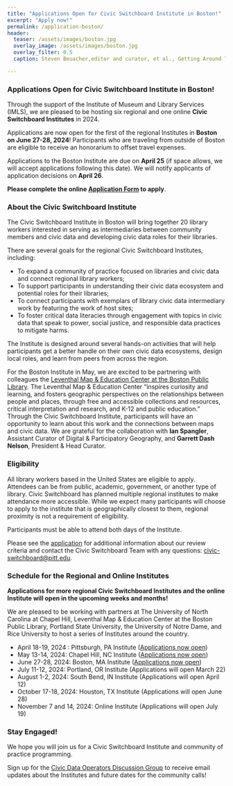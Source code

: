 ```yaml
---
title: "Applications Open for Civic Switchboard Institute in Boston!"
excerpt: "Apply now!"
permalink: /application-boston/
header:
  teaser: /assets/images/boston.jpg
  overlay_image: /assets/images/boston.jpg
  overlay_filter: 0.5
  caption: Steven Beuacher,editor and curator, et al., Getting Around Town, Four Centuries of Mapping Boston in Transit (Leventhal Map & Education Center at the Boston Public Library, 2023). https://www.leventhalmap.org/digital-exhibitions/getting-around-town/topics/networks-for-a-growing-city/

---
```

### Applications Open for Civic Switchboard Institute in Boston!
Through the support of the Institute of Museum and Library Services (IMLS), we are pleased to be hosting six regional and one online **Civic Switchboard Institutes** in 2024. 

Applications are now open for the first of the regional Institutes in **Boston on June 27-28, 2024**! Participants who are traveling from outside of Boston are eligible to receive an honorarium to offset travel expenses.

Applications to the Boston Institute are due on **April 25** (if space allows, we will accept applications following this date).  We will notify applicants of application decisions on **April 26**.

**Please complete the online [Application Form](https://docs.google.com/forms/d/e/1FAIpQLSct35PAV6t2-0FHdGWXNMTJY9BpU4D0dmjJFFvMrFPJcqwmWg/viewform) to apply**.  

### About the Civic Switchboard Institute
The Civic Switchboard Institute in Boston will bring together 20 library workers interested in serving as intermediaries between community members and civic data and developing civic data roles for their libraries.

There are several goals for the regional Civic Switchboard Institutes, including: 
* To expand a community of practice focused on libraries and civic data and connect regional library workers; 
* To support participants in understanding their civic data ecosystem and potential roles for their libraries; 
* To connect participants with exemplars of library civic data intermediary work by featuring the work of host sites;
* To foster critical data literacies through engagement with topics in civic data that speak to power, social justice, and responsible data practices to mitigate harms.

The Institute is designed around several hands-on activities that will help participants get a better handle on their own civic data ecosystems, design local roles, and learn from peers from across the region.

For the Boston Institute in May, we are excited to be partnering with colleagues the [Leventhal Map & Education Center at the Boston Public Library](https://www.leventhalmap.org/). The Leventhal Map & Education Center “inspires curiosity and learning, and fosters geographic perspectives on the relationships between people and places, through free and accessible collections and resources, critical interpretation and research, and K-12 and public education.” Through the Civic Switchboard Institute, participants will have an opportunity to learn about this work and the connections between maps and civic data. We are grateful for the collaboration with **Ian Spangler**, Assistant Curator of Digital & Participatory Geography, and **Garrett Dash Nelson**, President & Head Curator.


### Eligibility
All library workers based in the United States are eligible to apply. Attendees can be from public, academic, government, or another type of library. Civic Switchboard has planned multiple regional institutes to make attendance more accessible. While we expect many participants will choose to apply to the institute that is geographically closest to them, regional proximity is not a requirement of eligibility.


Participants must be able to attend both days of the Institute. 


Please see the [application](https://docs.google.com/forms/d/e/1FAIpQLSeP6aA3nFt6uCWAx8kPxxGBSc8r8YPRhvIp5_z2SUNlBvAiYA/viewform) for additional information about our review criteria and contact the Civic Switchboard Team with any questions: civic-switchboard@pitt.edu.

### Schedule for the Regional and Online Institutes
**Applications for more regional Civic Switchboard Institutes and the online Institute will open in the upcoming weeks and months!**

We are pleased to be working with partners at The University of North Carolina at Chapel Hill, Leventhal Map & Education Center at the Boston Public Library, Portland State University, the University of Notre Dame, and Rice University to host a series of Institutes around the country. 
 
* April 18-19, 2024 : Pittsburgh, PA Institute ([Applications now open](https://docs.google.com/forms/d/e/1FAIpQLScnwNbey3VlmDFImyMKJG0wuej8df9nW_2UWlpj7uqfG_HyVw/viewform))
* May 13-14, 2024: Chapel Hill, NC Institute ([Applications now open](https://docs.google.com/forms/d/e/1FAIpQLSeP6aA3nFt6uCWAx8kPxxGBSc8r8YPRhvIp5_z2SUNlBvAiYA/viewform))
* June 27-28, 2024: Boston, MA Institute ([Applications now open](https://docs.google.com/forms/d/e/1FAIpQLSct35PAV6t2-0FHdGWXNMTJY9BpU4D0dmjJFFvMrFPJcqwmWg/viewform))
* July 11-12, 2024: Portland, OR Institute (Applications will open March 22)
* August 1-2, 2024: South Bend, IN Institute (Applications will open April 12)
* October 17-18, 2024: Houston, TX Institute (Applications will open June 28)
* November 7 and 14, 2024: Online Institute (Applications will open July 19)

### Stay Engaged!

We hope you will join us for a Civic Switchboard Institute and community of practice programming. 

Sign up for the [Civic Data Operators Discussion Group](https://civic-switchboard.github.io/group/) to receive email updates about the Institutes and future dates for the community calls!
